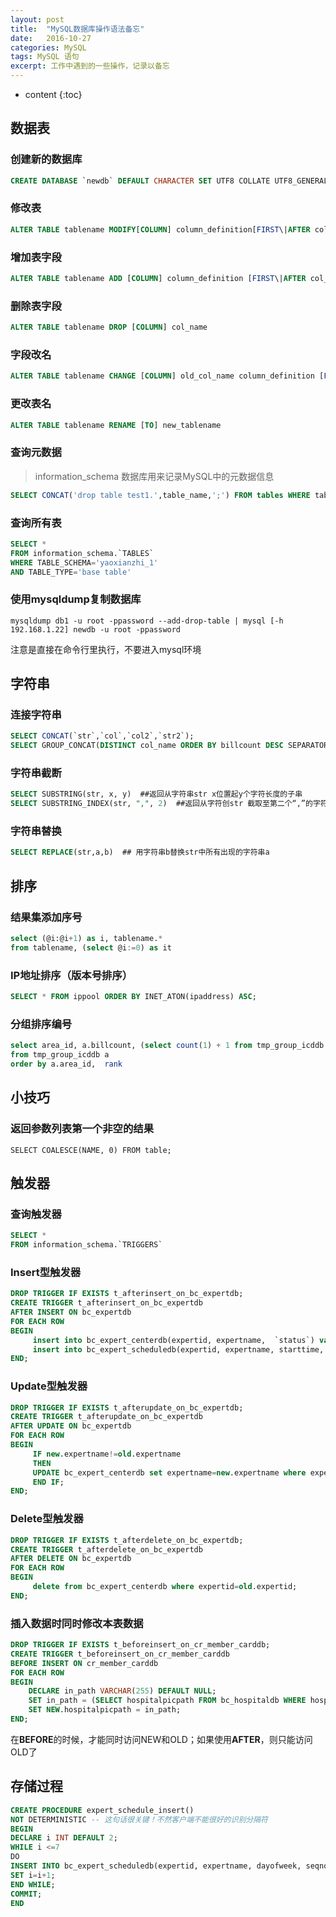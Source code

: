 ```yaml
---
layout: post
title:  "MySQL数据库操作语法备忘"
date:   2016-10-27
categories: MySQL
tags: MySQL 语句 
excerpt: 工作中遇到的一些操作，记录以备忘
---
```


* content
{:toc}


## 数据表

### 创建新的数据库

```sql
CREATE DATABASE `newdb` DEFAULT CHARACTER SET UTF8 COLLATE UTF8_GENERAL_CI;
```



### 修改表

```sql
ALTER TABLE tablename MODIFY[COLUMN] column_definition[FIRST\|AFTER col_name]
```



### 增加表字段

```sql
ALTER TABLE tablename ADD [COLUMN] column_definition [FIRST\|AFTER col_name]
```



### 删除表字段

```sql
ALTER TABLE tablename DROP [COLUMN] col_name
```



### 字段改名

```sql
ALTER TABLE tablename CHANGE [COLUMN] old_col_name column_definition [FIRST\|AFTER col_name]
```



### 更改表名

```sql
ALTER TABLE tablename RENAME [TO] new_tablename
```



### 查询元数据

> information_schema 数据库用来记录MySQL中的元数据信息

```sql
SELECT CONCAT('drop table test1.',table_name,';') FROM tables WHERE table_schema='test1' AND table_name like 'tmp%' AND engine='MyISAM'; 
```

### 查询所有表

```sql
SELECT *
FROM information_schema.`TABLES`
WHERE TABLE_SCHEMA='yaoxianzhi_1'
AND TABLE_TYPE='base table'
```





### 使用mysqldump复制数据库

```shell
mysqldump db1 -u root -ppassword --add-drop-table | mysql [-h 192.168.1.22] newdb -u root -ppassword
```

注意是直接在命令行里执行，不要进入mysql环境



## 字符串

### 连接字符串

```sql
SELECT CONCAT(`str`,`col`,`col2`,`str2`);
SELECT GROUP_CONCAT(DISTINCT col_name ORDER BY billcount DESC SEPARATOR ",")  ## 拼接同一列里的内容，以“,”分隔
```

### 字符串截断

``` sql
SELECT SUBSTRING(str, x, y)  ##返回从字符串str x位置起y个字符长度的子串
SELECT SUBSTRING_INDEX(str, ",", 2)  ##返回从字符创str 截取至第二个“,”的字符串
```

### 字符串替换

```sql
SELECT REPLACE(str,a,b)  ## 用字符串b替换str中所有出现的字符串a
```



## 排序

### 结果集添加序号

```sql
select (@i:@i+1) as i, tablename.*
from tablename, (select @i:=0) as it
```



### IP地址排序（版本号排序）

```sql
SELECT * FROM ippool ORDER BY INET_ATON(ipaddress) ASC;
```



### 分组排序编号

```sql
select area_id, a.billcount, (select count(1) + 1 from tmp_group_icddb b where a.area_id = b.area_id  and a.billcount<b.billcount) as rank
from tmp_group_icddb a
order by a.area_id,  rank
```



## 小技巧

### 返回参数列表第一个非空的结果

```mys
SELECT COALESCE(NAME, 0) FROM table;
```





## 触发器
### 查询触发器

```sql
SELECT *
FROM information_schema.`TRIGGERS`
```

### Insert型触发器
```sql
DROP TRIGGER IF EXISTS t_afterinsert_on_bc_expertdb;
CREATE TRIGGER t_afterinsert_on_bc_expertdb
AFTER INSERT ON bc_expertdb
FOR EACH ROW
BEGIN
     insert into bc_expert_centerdb(expertid, expertname,  `status`) values (new.expertid, new.expertname, 1);
     insert into bc_expert_scheduledb(expertid, expertname, starttime, endtime) values (new.expertid, new.expertname, '10:00:00', '12:00:00');
END;
```

### Update型触发器

```sql
DROP TRIGGER IF EXISTS t_afterupdate_on_bc_expertdb;
CREATE TRIGGER t_afterupdate_on_bc_expertdb
AFTER UPDATE ON bc_expertdb
FOR EACH ROW
BEGIN
     IF new.expertname!=old.expertname
     THEN 
     UPDATE bc_expert_centerdb set expertname=new.expertname where expertid=new.expertid;
     END IF;
END;
```



### Delete型触发器

```sql
DROP TRIGGER IF EXISTS t_afterdelete_on_bc_expertdb;
CREATE TRIGGER t_afterdelete_on_bc_expertdb
AFTER DELETE ON bc_expertdb
FOR EACH ROW
BEGIN
     delete from bc_expert_centerdb where expertid=old.expertid;
END;
```



### 插入数据时同时修改本表数据

```sql
DROP TRIGGER IF EXISTS t_beforeinsert_on_cr_member_carddb;
CREATE TRIGGER t_beforeinsert_on_cr_member_carddb
BEFORE INSERT ON cr_member_carddb
FOR EACH ROW
BEGIN
	DECLARE in_path VARCHAR(255) DEFAULT NULL;
	SET in_path = (SELECT hospitalpicpath FROM bc_hospitaldb WHERE hospitalid = NEW.hospitalid LIMIT 1);
	SET NEW.hospitalpicpath = in_path;
END;
```

在**BEFORE**的时候，才能同时访问NEW和OLD；如果使用**AFTER**，则只能访问OLD了



## 存储过程

```sql
CREATE PROCEDURE expert_schedule_insert()
NOT DETERMINISTIC -- 这句话很关键！不然客户端不能很好的识别分隔符
BEGIN
DECLARE i INT DEFAULT 2;
WHILE i <=7
DO 
INSERT INTO bc_expert_scheduledb(expertid, expertname, dayofweek, seqno, starttime, endtime) values (65, 'wwwwww', i, 1, '10:00', '12:00') ;
SET i=i+1;
END WHILE;
COMMIT;
END
```



